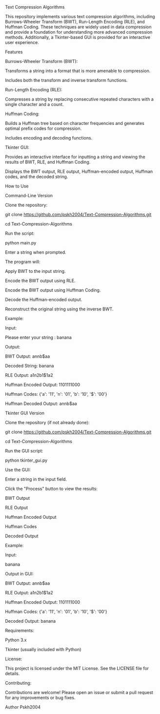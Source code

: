 Text Compression Algorithms

This repository implements various text compression algorithms, including Burrows-Wheeler Transform (BWT), Run-Length Encoding (RLE), and Huffman Coding. These techniques are widely used in data compression and provide a foundation for understanding more advanced compression methods. Additionally, a Tkinter-based GUI is provided for an interactive user experience.

Features

Burrows-Wheeler Transform (BWT):

Transforms a string into a format that is more amenable to compression.

Includes both the transform and inverse transform functions.

Run-Length Encoding (RLE):

Compresses a string by replacing consecutive repeated characters with a single character and a count.

Huffman Coding:

Builds a Huffman tree based on character frequencies and generates optimal prefix codes for compression.

Includes encoding and decoding functions.

Tkinter GUI:

Provides an interactive interface for inputting a string and viewing the results of BWT, RLE, and Huffman Coding.

Displays the BWT output, RLE output, Huffman-encoded output, Huffman codes, and the decoded string.

How to Use

Command-Line Version

Clone the repository:

git clone https://github.com/pskh2004/Text-Compression-Algorithms.git

cd Text-Compression-Algorithms

Run the script:

python main.py

Enter a string when prompted. 

The program will:

Apply BWT to the input string.

Encode the BWT output using RLE.

Encode the BWT output using Huffman Coding.

Decode the Huffman-encoded output.

Reconstruct the original string using the inverse BWT.

Example:

Input:


Please enter your string : banana

Output:


BWT Output: annb$aa

Decoded String: banana

RLE Output: a1n2b1$1a2

Huffman Encoded Output: 1101111000

Huffman Codes: {'a': '11', 'n': '01', 'b': '10', '$': '00'}

Huffman Decoded Output: annb$aa

Tkinter GUI Version

Clone the repository (if not already done):



git clone https://github.com/pskh2004/Text-Compression-Algorithms.git

cd Text-Compression-Algorithms

Run the GUI script:



python tkinter_gui.py

Use the GUI:

Enter a string in the input field.

Click the "Process" button to view the results:

BWT Output

RLE Output

Huffman Encoded Output

Huffman Codes

Decoded Output

Example:

Input:

banana

Output in GUI:


BWT Output: annb$aa

RLE Output: a1n2b1$1a2

Huffman Encoded Output: 1101111000

Huffman Codes: {'a': '11', 'n': '01', 'b': '10', '$': '00'}

Decoded Output: banana

Requirements:

Python 3.x

Tkinter (usually included with Python)

License:

This project is licensed under the MIT License. See the LICENSE file for details.

Contributing:

Contributions are welcome! Please open an issue or submit a pull request for any improvements or bug fixes.

Author
Pskh2004
